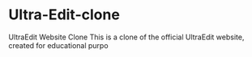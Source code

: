 # Ultra-Edit-clone
UltraEdit Website Clone This is a clone of the official UltraEdit website, created for educational purpo 
